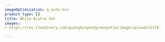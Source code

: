```yaml
---
imageOptimization: q_auto:eco
product_type: []
title: White Bistro Set
images:
- https://res.cloudinary.com/quangdungandgreenpatio/image/upload/v1576199500/posts/2d0d4beb79d0808ed9c1_yziwpg.jpg

---
```

